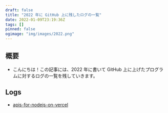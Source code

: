 ```yaml
---
draft: false
title: "2022 年に GitHub 上に残したログの一覧"
date: 2022-01-09T23:19:36Z
tags: []
pinned: false
ogimage: "img/images/2022.png"
---
```


## 概要

- こんにちは！この記事には、2022 年に書いて GitHub 上に上げたプログラムに対するログの一覧を残していきます。

## Logs

- [apis-for-nodejs-on-vercel](https://github.com/dilmnqvovpnmlib/apis-for-nodejs-on-vercel/tree/main/log)
